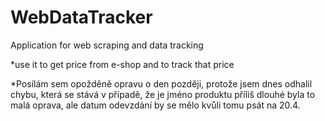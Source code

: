 # WebDataTracker
Application for web scraping and data tracking

*use it to get price from e-shop and to track that price


*Posílám sem opožděně opravu o den později, protože jsem dnes odhalil chybu, která se stává v případě, že je jméno produktu příliš dlouhé byla to malá oprava, ale datum odevzdání by se mělo kvůli tomu psát na 20.4.
